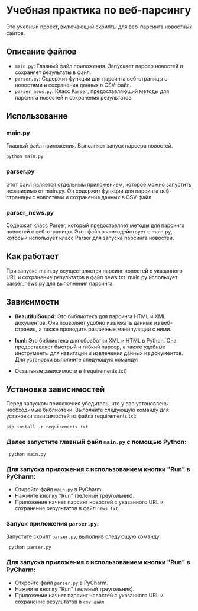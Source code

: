 # Учебная практика по веб-парсингу

Это учебный проект, включающий скрипты для веб-парсинга новостных сайтов.

## Описание файлов

- `main.py`: Главный файл приложения. Запускает парсер новостей и сохраняет результаты в файл.
- `parser.py`: Содержит функции для парсинга веб-страницы с новостями и сохранения данных в CSV-файл.
- `parser_news.py`: Класс `Parser`, предоставляющий методы для парсинга новостей и сохранения результатов.

## Использование

### main.py

Главный файл приложения. Выполняет запуск парсера новостей.

```
python main.py
```

### parser.py

Этот файл является отдельным приложением, которое можно запустить независимо от main.py. Он содержит функции для парсинга веб-страницы с новостями и сохранения данных в CSV-файл.


### parser_news.py

Содержит класс Parser, который предоставляет методы для парсинга новостей с веб-страницы. Этот файл взаимодействует с main.py, который использует класс Parser для запуска парсинга новостей.

## Как работает

При запуске main.py осуществляется парсинг новостей с указанного URL и сохранение результатов в файл news.txt. main.py использует parser_news.py для выполнения парсинга.

## Зависимости

- **BeautifulSoup4**: Это библиотека для парсинга HTML и XML документов. Она позволяет удобно извлекать данные из веб-страниц, а также проводить различные манипуляции с ними.


- **lxml**: Это библиотека для обработки XML и HTML в Python. Она предоставляет быстрый и гибкий парсер, а также удобные инструменты для навигации и извлечения данных из документов. Для установки выполните следующую команду:


- Остальные зависимости в (requirements.txt)

## Установка зависимостей

Перед запуском приложения убедитесь, что у вас установлены необходимые библиотеки. Выполните следующую команду для установки зависимостей из файла requirements.txt:

```
pip install -r requirements.txt
```

### Далее запустите главный файл `main.py` с помощью Python:

```
 python main.py
```

### Для запуска приложения с использованием кнопки "Run" в PyCharm:

- Откройте файл `main.py` в PyCharm.
- Нажмите кнопку "Run" (зеленый треугольник).
- Приложение начнет парсинг новостей с указанного URL и сохранение результатов в файл `news.txt`.

### Запуск приложения `parser.py`.

Запустите скрипт `parser.py`, выполнив следующую команду:

```
 python parser.py
```

### Для запуска приложения с использованием кнопки "Run" в PyCharm:

- Откройте файл `parser.py` в PyCharm.
- Нажмите кнопку "Run" (зеленый треугольник).
- Приложение начнет парсинг новостей с указанного URL и сохранение результатов в `csv файл`


